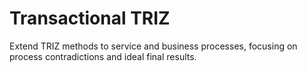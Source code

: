 # Transactional TRIZ

Extend TRIZ methods to service and business processes, focusing on process contradictions and ideal final results.